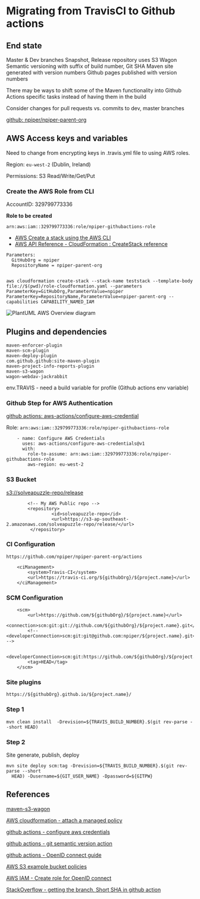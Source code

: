 # Migrating from TravisCI to Github actions

## End state

Master & Dev branches
Snapshot, Release repository uses S3 Wagon
Semantic versioning with suffix of build number, Git SHA
Maven site generated with version numbers
Github pages published with version numbers

There may be ways to shift some of the Maven functionality into Github Actions specific tasks instead of having them in the build

Consider changes for pull requests vs. commits to dev, master branches

[github: npiper/npiper-parent-org](https://github.com/npiper/npiper-parent-org)


## AWS Access keys and variables

Need to change from encrypting keys in .travis.yml file to using AWS roles.

Region: `eu-west-2` (Dublin, Ireland)

Permissions:
S3 Read/Write/Get/Put



### Create the AWS Role from CLI

AccountID: 329799773336

**Role to be created**
```
arn:aws:iam::329799773336:role/npiper-githubactions-role
```

 * [AWS Create a stack using the AWS CLI](https://docs.aws.amazon.com/AWSCloudFormation/latest/UserGuide/using-cfn-cli-creating-stack.html)
 * [AWS API Reference - CloudFormation : CreateStack reference](https://docs.aws.amazon.com/AWSCloudFormation/latest/APIReference/API_CreateStack.html)


```
Parameters:  
  GitHubOrg = npiper
  RepositoryName = npiper-parent-org


aws cloudformation create-stack --stack-name teststack --template-body file://$(pwd)/role-cloudformation.yaml --parameters ParameterKey=GitHubOrg,ParameterValue=npiper ParameterKey=RepositoryName,ParameterValue=npiper-parent-org --capabilities CAPABILITY_NAMED_IAM
```

![PlantUML AWS Overview diagram](http://www.plantuml.com/plantuml/svg/VLFFJYCz3B_dAKnE_QIPpeUuSLZHxHwM0wAYI9pJnBHPCaaK9qLbjU--pao1qK8vJMp__ZXsvegoIhdq3dwYSm4UGd96Y3E3ZzOZB1xMgrhSvHpfikkIUfvlRTwLJI5CElYCFizrw3lrJ4vjg7vRomLg7qDgerE-gdVxyulv_vsnbCMPzTeLyoRUyNSP-ZxuUUJmO_rx8UkHQ16Zirfb6ppxE7S2liuXgIrsQzj7XyTeZMblDPwYe2x9viErGP_vo-smbV8Qttr4GfsLtpe4cJ062R_5PnOp6iC52r03aeBReuhbvSLXEn1hygBT5Fs4kGOtQeyUxhX4bha7-Pzu3CvWgaOE5Q5yIp1Y6daLQHUo57-4U6r-eJKItIZFJVISkWiEPpxQYAaU6pcUst6FIW_pR1ENP2Ch0dA0L3oC03WYO5EiCzpRAHyUvlf-FHjPz-49VICf4ujo6eO476VqXSezzZ4abGwlErac7A3ApJBNQjZ8qQJDLPGDAWc6eFQkIjvLXbPvl4jmNpckCFMMgDvnDYwbPgZvkBas1cVrWGrNmm7uYSD80JMeiitf-HWJ_2nOevV1UzIvaRVNFvQh5FRMO6BLuGRpuxm__y-gmQH9QDjlC7rmS5aVr-KMy-tcL_K0Zc8vHbAyluE1Ef5YvauTspNZ_Vv5JrPRVSP6OK5KUgmWAQQ8odZT6CF79Rrl4yvtIGeXhj2Rqhk_)



## Plugins and dependencies

```
maven-enforcer-plugin
maven-scm-plugin
maven-deploy-plugin
com.github.github:site-maven-plugin
maven-project-info-reports-plugin
maven-s3-wagon
wagon-webdav-jackrabbit
```

env.TRAVIS - need a build variable for profile (Github actions env variable)

### Github Step for AWS Authentication

[github actions:  aws-actions/configure-aws-credential](https://github.com/marketplace/actions/configure-aws-credentials-action-for-github-actions)

Role: `arn:aws:iam::329799773336:role/npiper-githubactions-role`

```
    - name: Configure AWS Credentials
      uses: aws-actions/configure-aws-credentials@v1
      with:
        role-to-assume: arn:aws:iam::329799773336:role/npiper-githubactions-role
        aws-region: eu-west-2
```


### S3 Bucket

[s3://solveapuzzle-repo/release](https://s3-ap-southeast-2.amazonaws.com/solveapuzzle-repo/release)

```
        <!-- My AWS Public repo -->
        <repository>
                 <id>solveapuzzle-repo</id>
                 <url>https://s3-ap-southeast-2.amazonaws.com/solveapuzzle-repo/release/</url>
         </repository>
```

### CI Configuration

```
https://github.com/npiper/npiper-parent-org/actions
```

```
	<ciManagement>
		<system>Travis-CI</system>
		<url>https://travis-ci.org/${githubOrg}/${project.name}</url>
	</ciManagement>
```

### SCM Configuration

```
	<scm>
		<url>https://github.com/${githubOrg}/${project.name}</url>
		<connection>scm:git:git://github.com/${githubOrg}/${project.name}.git</connection>
		<!-- <developerConnection>scm:git:git@github.com:npiper/${project.name}.git</developerConnection> -->

		<developerConnection>scm:git:https://github.com/${githubOrg}/${project.name}.git</developerConnection>
		<tag>HEAD</tag>
	</scm>

```


### Site plugins

```
https://${githubOrg}.github.io/${project.name}/
```


### Step 1

```
mvn clean install  -Drevision=${TRAVIS_BUILD_NUMBER}.$(git rev-parse --short HEAD)
```

### Step 2

Site generate, publish, deploy

```
mvn site deploy scm:tag -Drevision=${TRAVIS_BUILD_NUMBER}.$(git rev-parse --short
  HEAD) -Dusername=${GIT_USER_NAME} -Dpassword=${GITPW}
```
  
## References 

[maven-s3-wagon](https://github.com/seahen/maven-s3-wagon)

[AWS cloudformation - attach a managed policy](https://aws.amazon.com/premiumsupport/knowledge-center/cloudformation-attach-managed-policy/)

[github actions - configure aws credentials](https://github.com/aws-actions/configure-aws-credentials)

[github actions - git semantic version action](https://github.com/marketplace/actions/git-version)

[github actions - OpenID connect guide](https://docs.github.com/en/actions/deployment/security-hardening-your-deployments/about-security-hardening-with-openid-connect#example-subject-claims)

[AWS S3 example bucket policies](https://docs.aws.amazon.com/AmazonS3/latest/userguide/example-bucket-policies.html#example-bucket-policies-use-case-4)

[AWS IAM - Create role for OpenID connect](https://docs.aws.amazon.com/IAM/latest/UserGuide/id_roles_create_for-idp_oidc.html)

[StackOverflow - getting the branch, Short SHA in github action](https://stackoverflow.com/questions/58886293/getting-current-branch-and-commit-hash-in-github-action)
